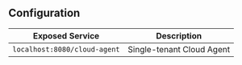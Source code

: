 ## Configuration

| Exposed Service              | Description               |
|------------------------------|---------------------------|
| `localhost:8080/cloud-agent` | Single-tenant Cloud Agent |
